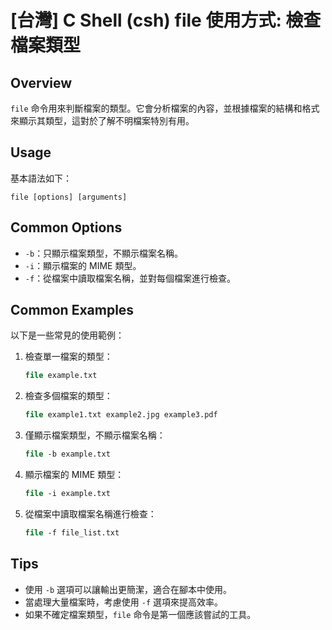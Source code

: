 # [台灣] C Shell (csh) file 使用方式: 檢查檔案類型

## Overview
`file` 命令用來判斷檔案的類型。它會分析檔案的內容，並根據檔案的結構和格式來顯示其類型，這對於了解不明檔案特別有用。

## Usage
基本語法如下：
```
file [options] [arguments]
```

## Common Options
- `-b`：只顯示檔案類型，不顯示檔案名稱。
- `-i`：顯示檔案的 MIME 類型。
- `-f`：從檔案中讀取檔案名稱，並對每個檔案進行檢查。

## Common Examples
以下是一些常見的使用範例：

1. 檢查單一檔案的類型：
   ```csh
   file example.txt
   ```

2. 檢查多個檔案的類型：
   ```csh
   file example1.txt example2.jpg example3.pdf
   ```

3. 僅顯示檔案類型，不顯示檔案名稱：
   ```csh
   file -b example.txt
   ```

4. 顯示檔案的 MIME 類型：
   ```csh
   file -i example.txt
   ```

5. 從檔案中讀取檔案名稱進行檢查：
   ```csh
   file -f file_list.txt
   ```

## Tips
- 使用 `-b` 選項可以讓輸出更簡潔，適合在腳本中使用。
- 當處理大量檔案時，考慮使用 `-f` 選項來提高效率。
- 如果不確定檔案類型，`file` 命令是第一個應該嘗試的工具。